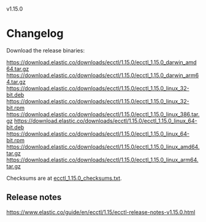 v1.15.0

# Changelog

Download the release binaries:

<https://download.elastic.co/downloads/ecctl/1.15.0/ecctl_1.15.0_darwin_amd64.tar.gz>
<https://download.elastic.co/downloads/ecctl/1.15.0/ecctl_1.15.0_darwin_arm64.tar.gz>
<https://download.elastic.co/downloads/ecctl/1.15.0/ecctl_1.15.0_linux_32-bit.deb>
<https://download.elastic.co/downloads/ecctl/1.15.0/ecctl_1.15.0_linux_32-bit.rpm>
<https://download.elastic.co/downloads/ecctl/1.15.0/ecctl_1.15.0_linux_386.tar.gz>
<https://download.elastic.co/downloads/ecctl/1.15.0/ecctl_1.15.0_linux_64-bit.deb>
<https://download.elastic.co/downloads/ecctl/1.15.0/ecctl_1.15.0_linux_64-bit.rpm>
<https://download.elastic.co/downloads/ecctl/1.15.0/ecctl_1.15.0_linux_amd64.tar.gz>
<https://download.elastic.co/downloads/ecctl/1.15.0/ecctl_1.15.0_linux_arm64.tar.gz>

Checksums are at [ecctl_1.15.0_checksums.txt](https://download.elastic.co/downloads/ecctl/1.15.0/ecctl_1.15.0_checksums.txt).

## Release notes

<https://www.elastic.co/guide/en/ecctl/1.15/ecctl-release-notes-v1.15.0.html>
